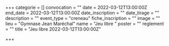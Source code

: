  +++
categorie = []
convocation = ""
date = 2022-03-12T13:00:00Z
end_date = 2022-03-12T13:00:00Z
date_inscription = ""
date_tirage = ""
description = ""
event_type = "creneau"
fiche_inscription = ""
image = ""
lieu = "Gymnase Jean Maréchal"
name = "Jeu libre "
poster = ""
reglement = ""
title = "Jeu libre 2022-03-12T13:00:00Z"

+++